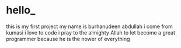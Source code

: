 # hello_
this is my first project
my  name is burhanudeen abdullah i come from kumasi
i love to code i pray to the almighty Allah to let become a great programmer 
because he is the nower of everything
